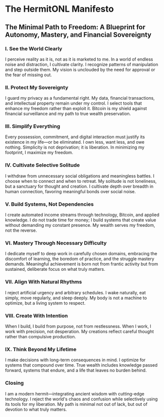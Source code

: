 # The HermitONL Manifesto

## The Minimal Path to Freedom: A Blueprint for Autonomy, Mastery, and Financial Sovereignty

### I. See the World Clearly

I perceive reality as it is, not as it is marketed to me. In a world of endless noise and distraction, I cultivate clarity. I recognize patterns of manipulation and step outside them. My vision is unclouded by the need for approval or the fear of missing out.

### II. Protect My Sovereignty

I guard my privacy as a fundamental right. My data, financial transactions, and intellectual property remain under my control. I select tools that enhance my freedom rather than exploit it. Bitcoin is my shield against financial surveillance and my path to true wealth preservation.

### III. Simplify Everything

Every possession, commitment, and digital interaction must justify its existence in my life—or be eliminated. I own less, want less, and owe nothing. Simplicity is not deprivation; it is liberation. In minimizing my footprint, I maximize my freedom.

### IV. Cultivate Selective Solitude

I withdraw from unnecessary social obligations and meaningless battles. I choose when to connect and when to retreat. My solitude is not loneliness, but a sanctuary for thought and creation. I cultivate depth over breadth in human connection, favoring meaningful bonds over social noise.

### V. Build Systems, Not Dependencies

I create automated income streams through technology, Bitcoin, and applied knowledge. I do not trade time for money; I build systems that create value without demanding my constant presence. My wealth serves my freedom, not the reverse.

### VI. Mastery Through Necessary Difficulty

I dedicate myself to deep work in carefully chosen domains, embracing the discomfort of learning, the boredom of practice, and the struggle mastery demands. Meaningful achievement is born not from frantic activity but from sustained, deliberate focus on what truly matters.

### VII. Align With Natural Rhythms

I reject artificial urgency and arbitrary schedules. I wake naturally, eat simply, move regularly, and sleep deeply. My body is not a machine to optimize, but a living system to respect.

### VIII. Create With Intention

When I build, I build from purpose, not from restlessness. When I work, I work with precision, not desperation. My creations reflect careful thought rather than compulsive production.

### IX. Think Beyond My Lifetime

I make decisions with long-term consequences in mind. I optimize for systems that compound over time. True wealth includes knowledge passed forward, systems that endure, and a life that leaves no burden behind.

### Closing

I am a modern hermit—integrating ancient wisdom with cutting-edge technology. I reject the world's chaos and confusion while selectively using its tools for my liberation. My path is minimal not out of lack, but out of devotion to what truly matters.


